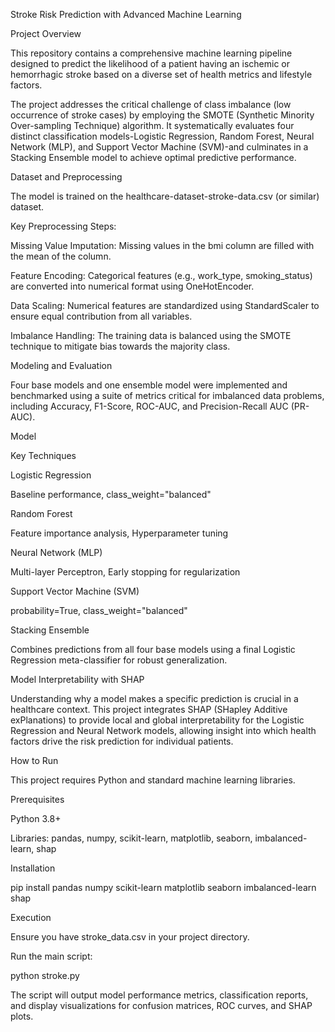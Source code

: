 Stroke Risk Prediction with Advanced Machine Learning

Project Overview

This repository contains a comprehensive machine learning pipeline designed to predict the likelihood of a patient having an ischemic or hemorrhagic stroke based on a diverse set of health metrics and lifestyle factors.

The project addresses the critical challenge of class imbalance (low occurrence of stroke cases) by employing the SMOTE (Synthetic Minority Over-sampling Technique) algorithm. It systematically evaluates four distinct classification models-Logistic Regression, Random Forest, Neural Network (MLP), and Support Vector Machine (SVM)-and culminates in a Stacking Ensemble model to achieve optimal predictive performance.

 Dataset and Preprocessing

The model is trained on the healthcare-dataset-stroke-data.csv (or similar) dataset.

Key Preprocessing Steps:

Missing Value Imputation: Missing values in the bmi column are filled with the mean of the column.

Feature Encoding: Categorical features (e.g., work_type, smoking_status) are converted into numerical format using OneHotEncoder.

Data Scaling: Numerical features are standardized using StandardScaler to ensure equal contribution from all variables.

Imbalance Handling: The training data is balanced using the SMOTE technique to mitigate bias towards the majority class.

Modeling and Evaluation

Four base models and one ensemble model were implemented and benchmarked using a suite of metrics critical for imbalanced data problems, including Accuracy, F1-Score, ROC-AUC, and Precision-Recall AUC (PR-AUC).

Model

Key Techniques

Logistic Regression

Baseline performance, class_weight="balanced"

Random Forest

Feature importance analysis, Hyperparameter tuning

Neural Network (MLP)

Multi-layer Perceptron, Early stopping for regularization

Support Vector Machine (SVM)

probability=True, class_weight="balanced"

Stacking Ensemble

Combines predictions from all four base models using a final Logistic Regression meta-classifier for robust generalization.

 Model Interpretability with SHAP

Understanding why a model makes a specific prediction is crucial in a healthcare context. This project integrates SHAP (SHapley Additive exPlanations) to provide local and global interpretability for the Logistic Regression and Neural Network models, allowing insight into which health factors drive the risk prediction for individual patients.

How to Run

This project requires Python and standard machine learning libraries.

Prerequisites

Python 3.8+

Libraries: pandas, numpy, scikit-learn, matplotlib, seaborn, imbalanced-learn, shap

Installation

pip install pandas numpy scikit-learn matplotlib seaborn imbalanced-learn shap


Execution

Ensure you have stroke_data.csv in your project directory.

Run the main script:

python stroke.py


The script will output model performance metrics, classification reports, and display visualizations for confusion matrices, ROC curves, and SHAP plots.
